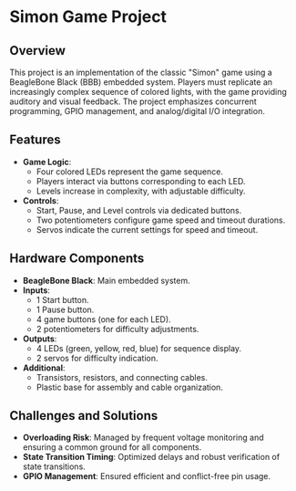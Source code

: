 # Simon Game Project

## Overview

This project is an implementation of the classic "Simon" game using a BeagleBone Black (BBB) embedded system. Players must replicate an increasingly complex sequence of colored lights, with the game providing auditory and visual feedback. The project emphasizes concurrent programming, GPIO management, and analog/digital I/O integration.

## Features
- **Game Logic**:
  - Four colored LEDs represent the game sequence.
  - Players interact via buttons corresponding to each LED.
  - Levels increase in complexity, with adjustable difficulty.
- **Controls**:
  - Start, Pause, and Level controls via dedicated buttons.
  - Two potentiometers configure game speed and timeout durations.
  - Servos indicate the current settings for speed and timeout.

## Hardware Components

- **BeagleBone Black**: Main embedded system.
- **Inputs**:
  - 1 Start button.
  - 1 Pause button.
  - 4 game buttons (one for each LED).
  - 2 potentiometers for difficulty adjustments.
- **Outputs**:
  - 4 LEDs (green, yellow, red, blue) for sequence display.
  - 2 servos for difficulty indication.
- **Additional**:
  - Transistors, resistors, and connecting cables.
  - Plastic base for assembly and cable organization.
 
 ## Challenges and Solutions

- **Overloading Risk**: Managed by frequent voltage monitoring and ensuring a common ground for all components.
- **State Transition Timing**: Optimized delays and robust verification of state transitions.
- **GPIO Management**: Ensured efficient and conflict-free pin usage.
